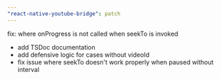 ```yaml
---
"react-native-youtube-bridge": patch
---
```


fix: where onProgress is not called when seekTo is invoked
- add TSDoc documentation
- add defensive logic for cases without videoId
- fix issue where seekTo doesn't work properly when paused without interval
